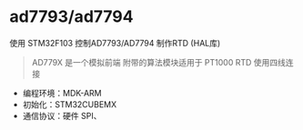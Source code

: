 # ad7793/ad7794
  使用 STM32F103 控制AD7793/AD7794 制作RTD (HAL库)
>AD779X 是一个模拟前端 附带的算法模块适用于 PT1000
  RTD 使用四线连接
- 编程环境：MDK-ARM
- 初始化：STM32CUBEMX
- 通信协议：硬件 SPI、
